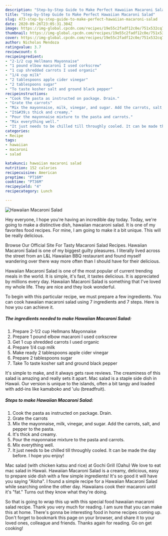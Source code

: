 ```yaml
---
description: "Step-by-Step Guide to Make Perfect Hawaiian Macaroni Salad"
title: "Step-by-Step Guide to Make Perfect Hawaiian Macaroni Salad"
slug: 473-step-by-step-guide-to-make-perfect-hawaiian-macaroni-salad
date: 2020-09-26T23:05:31.304Z
image: https://img-global.cpcdn.com/recipes/19e55c2fadf12c0e/751x532cq70/hawaiian-macaroni-salad-recipe-main-photo.jpg
thumbnail: https://img-global.cpcdn.com/recipes/19e55c2fadf12c0e/751x532cq70/hawaiian-macaroni-salad-recipe-main-photo.jpg
cover: https://img-global.cpcdn.com/recipes/19e55c2fadf12c0e/751x532cq70/hawaiian-macaroni-salad-recipe-main-photo.jpg
author: Nicholas Mendoza
ratingvalue: 3.7
reviewcount: 6
recipeingredient:
- "2-1/2 cup Hellmans Mayonnaise"
- "1 pound elbow macaroni I used corkscrew"
- "1 cup shredded carrots I used organic"
- "1/4 cup milk"
- "2 tablespoons apple cider vinegar"
- "2 tablespoons sugar"
- "To taste kosher salt and ground black pepper"
recipeinstructions:
- "Cook the pasta as instructed on package. Drain."
- "Grate the carrots"
- "Mix the mayonnaise, milk, vinegar, and sugar. Add the carrots, salt, and pepper to the pasta."
- "It&#39;s thick and creamy."
- "Pour the mayonnaise mixture to the pasta and carrots."
- "Mix everything well."
- "It just needs to be chilled till throughly cooled. It can be made the day before. I hope you enjoy!"
categories:
- Recipe
tags:
- hawaiian
- macaroni
- salad

katakunci: hawaiian macaroni salad 
nutrition: 152 calories
recipecuisine: American
preptime: "PT16M"
cooktime: "PT36M"
recipeyield: "4"
recipecategory: Lunch

---
```



![Hawaiian Macaroni Salad](https://img-global.cpcdn.com/recipes/19e55c2fadf12c0e/751x532cq70/hawaiian-macaroni-salad-recipe-main-photo.jpg)

Hey everyone, I hope you're having an incredible day today. Today, we're going to make a distinctive dish, hawaiian macaroni salad. It is one of my favorites food recipes. For mine, I am going to make it a bit unique. This will be really delicious.

Browse Our Official Site For Tasty Macaroni Salad Recipes. Hawaiian Macaroni Salad is one of my biggest guilty pleasures. I literally lived across the street from an L&amp;L Hawaiian BBQ restaurant and found myself wandering over there way more often than I should have for their delicious.

Hawaiian Macaroni Salad is one of the most popular of current trending meals in the world. It is simple, it's fast, it tastes delicious. It is appreciated by millions every day. Hawaiian Macaroni Salad is something that I've loved my whole life. They are nice and they look wonderful.


To begin with this particular recipe, we must prepare a few ingredients. You can cook hawaiian macaroni salad using 7 ingredients and 7 steps. Here is how you can achieve it.

<!--inarticleads1-->

##### The ingredients needed to make Hawaiian Macaroni Salad:

1. Prepare 2-1/2 cup Hellmans Mayonnaise
1. Prepare 1 pound elbow macaroni I used corkscrew
1. Get 1 cup shredded carrots I used organic
1. Prepare 1/4 cup milk
1. Make ready 2 tablespoons apple cider vinegar
1. Prepare 2 tablespoons sugar
1. Take To taste kosher salt and ground black pepper


It&#39;s simple to make, and it always gets rave reviews. The creaminess of this salad is amazing and really sets it apart. Mac salad is a staple side dish in Hawaii. Our version is unique to the islands, often a bit tangy and loaded with add-ins like kamaboko and &#39;ulu (breadfruit). 

<!--inarticleads2-->

##### Steps to make Hawaiian Macaroni Salad:

1. Cook the pasta as instructed on package. Drain.
1. Grate the carrots
1. Mix the mayonnaise, milk, vinegar, and sugar. Add the carrots, salt, and pepper to the pasta.
1. It&#39;s thick and creamy.
1. Pour the mayonnaise mixture to the pasta and carrots.
1. Mix everything well.
1. It just needs to be chilled till throughly cooled. It can be made the day before. I hope you enjoy!


Mac salad (with chicken katsu and rice) at Gochi Grill (Oahu) We love to eat mac salad in Hawaii. Hawaiian Macaroni Salad is a creamy, delicious, easy to prepare side dish with a few simple ingredients! It&#39;s so good it will have you saying &#34;Aloha&#34;. I found a simple recipe for a Hawaiian Macaroni Salad while searching online the other day. Hawaiians cook their macaroni until it&#39;s &#34;fat.&#34; Turns out they know what they&#39;re doing. 

So that is going to wrap this up with this special food hawaiian macaroni salad recipe. Thank you very much for reading. I am sure that you can make this at home. There's gonna be interesting food in home recipes coming up. Don't forget to bookmark this page on your browser, and share it to your loved ones, colleague and friends. Thanks again for reading. Go on get cooking!
